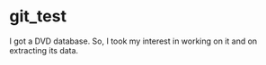 # git_test
I got a DVD database. So, I took my interest in working on it and on extracting its data.
